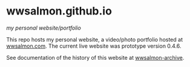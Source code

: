 # wwsalmon.github.io
*my personal website/portfolio*

This repo hosts my personal website, a video/photo portfolio hosted at [wwsalmon.com](http://www.wwsalmon.com). The current live website was prototype version 0.4.6.

See documentation of the history of this website at [wwsalmon-archive](http://wwsalmon.com/archive/).
